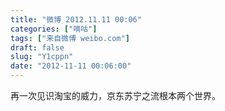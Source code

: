 ```yaml
---
title: "微博 2012.11.11 00:06"
categories: ["嘀咕"]
tags: ["来自微博 weibo.com"]
draft: false
slug: "Y1cppn"
date: "2012-11-11 00:06:00"
---
```


<p>再一次见识淘宝的威力，京东苏宁之流根本两个世界。 ​​​​</p>
